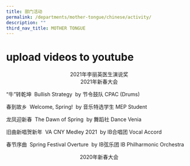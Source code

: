 ```yaml
---
title: 部门活动
permalink: /departments/mother-tongue/chinese/activity/
description: ""
third_nav_title: MOTHER TONGUE
---
```

# upload videos to youtube

<center>2021年李丽英医生演说奖</center>


<center>2021年新春大会</center>


“牛”转乾坤  Bullish Strategy  by 节令鼓队 CPAC (Drums)

春到故乡  Welcome, Spring!  by 音乐特选学生 MEP Student



龙凤迎新春  The Dawn of Spring  by 舞蹈社 Dance Venia



旧曲新唱贺新年  VA CNY Medley 2021  by IB合唱团 Vocal Accord



春节序曲  Spring Festival Overture  by IB弦乐团 IB Philharmonic Orchestra


<center>2020年新春大会</center>

<center></center>

<center></center>

<center></center>